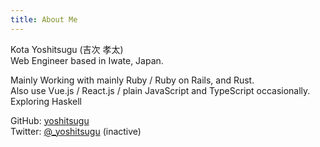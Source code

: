 ```yaml
---
title: About Me
---
```


Kota Yoshitsugu (吉次 孝太)  
Web Engineer based in Iwate, Japan.

Mainly Working with mainly Ruby / Ruby on Rails, and Rust.  
Also use Vue.js / React.js / plain JavaScript and TypeScript occasionally.  
Exploring Haskell

GitHub: <a href="https://github.com/yoshitsugu" target="_blank">yoshitsugu</a>  
Twitter: <a href="https://twitter.com/_yoshitsugu" target="_blank">@\_yoshitsugu</a> (inactive)
